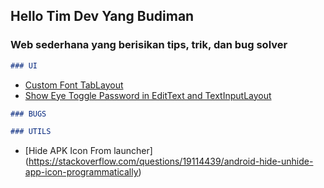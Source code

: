 ## Hello Tim Dev Yang Budiman

### Web sederhana yang berisikan tips, trik, dan bug solver

```markdown
### UI 
```
- [Custom Font TabLayout](https://stackoverflow.com/questions/31067265/change-the-font-of-tab-text-in-android-design-support-tablayout)
- [Show Eye Toggle Password in EditText and TextInputLayout](https://stackoverflow.com/questions/44173249/change-to-custom-icon-from-eye-icondefault-for-hide-show-password-in-android-e)

```markdown
### BUGS 
```



```markdown
### UTILS 
```
- [Hide APK Icon From launcher] (https://stackoverflow.com/questions/19114439/android-hide-unhide-app-icon-programmatically)
